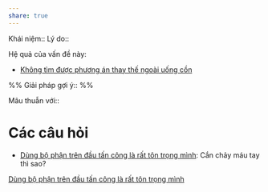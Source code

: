 ```yaml
---
share: true
---
```

Khái niệm:: 
Lý do:: 

Hệ quả của vấn đề này:
- [Không tìm được phương án thay thế ngoài uống cồn](../../Kh%C3%B3%20kh%C4%83n/T%C3%A2m%20l%C3%BD/Kh%C3%B4ng%20t%C3%ACm%20%C4%91%C6%B0%E1%BB%A3c%20ph%C6%B0%C6%A1ng%20%C3%A1n%20thay%20th%E1%BA%BF%20ngo%C3%A0i%20u%E1%BB%91ng%20c%E1%BB%93n.md)


%%
Giải pháp gợi ý:: 
%%



Mâu thuẫn với:: 
# Các câu hỏi
- [Dùng bộ phận trên đầu tấn công là rất tôn trọng mình](./D%C3%B9ng%20b%E1%BB%99%20ph%E1%BA%ADn%20tr%C3%AAn%20%C4%91%E1%BA%A7u%20t%E1%BA%A5n%20c%C3%B4ng%20l%C3%A0%20r%E1%BA%A5t%20t%C3%B4n%20tr%E1%BB%8Dng%20m%C3%ACnh.md): Cắn chảy máu tay thì sao?

[Dùng bộ phận trên đầu tấn công là rất tôn trọng mình](./D%C3%B9ng%20b%E1%BB%99%20ph%E1%BA%ADn%20tr%C3%AAn%20%C4%91%E1%BA%A7u%20t%E1%BA%A5n%20c%C3%B4ng%20l%C3%A0%20r%E1%BA%A5t%20t%C3%B4n%20tr%E1%BB%8Dng%20m%C3%ACnh.md)
